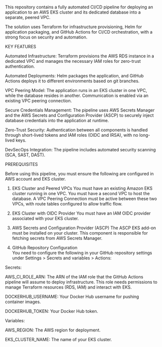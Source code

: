 This repository contains a fully automated CI/CD pipeline for deploying an application to an AWS EKS cluster and its dedicated database into a separate, peered VPC.

The solution uses Terraform for infrastructure provisioning, Helm for application packaging, and GitHub Actions for CI/CD orchestration, with a strong focus on security and automation.

KEY FEATURES

Automated Infrastructure: Terraform provisions the AWS RDS instance in a dedicated VPC and manages the necessary IAM roles for zero-trust authentication.

Automated Deployments: Helm packages the application, and GitHub Actions deploys it to different environments based on git branches.

VPC Peering Model: The application runs in an EKS cluster in one VPC, while the database resides in another. Communication is enabled via an existing VPC peering connection.

Secure Credentials Management: The pipeline uses AWS Secrets Manager and the AWS Secrets and Configuration Provider (ASCP) to securely inject database credentials into the application at runtime. 

Zero-Trust Security: Authentication between all components is handled through short-lived tokens and IAM roles (OIDC and IRSA), with no long-lived keys. 

DevSecOps Integration: The pipeline includes automated security scanning (SCA, SAST, DAST).

PREREQUISITES

Before using this pipeline, you must ensure the following are configured in AWS account and EKS cluster. 

1. EKS Cluster and Peered VPCs
You must have an existing Amazon EKS cluster running in one VPC.
You must have a second VPC to host the database.
A VPC Peering Connection must be active between these two VPCs, with route tables configured to allow traffic flow.

2. EKS Cluster with OIDC Provider
You must have an IAM OIDC provider associated with your EKS cluster.

3. AWS Secrets and Configuration Provider (ASCP)
The ASCP EKS add-on must be installed on your cluster. This component is responsible for fetching secrets from AWS Secrets Manager.

4. GitHub Repository Configuration  
You need to configure the following in your GitHub repository settings under Settings > Secrets and variables > Actions:

Secrets:

AWS_CI_ROLE_ARN: The ARN of the IAM role that the GitHub Actions pipeline will assume to deploy infrastructure. This role needs permissions to manage Terraform resources (RDS, IAM) and interact with EKS. 

DOCKERHUB_USERNAME: Your Docker Hub username for pushing container images.	

DOCKERHUB_TOKEN: Your Docker Hub token.	

Variables:

AWS_REGION: The AWS region for deployment.

EKS_CLUSTER_NAME: The name of your EKS cluster.
